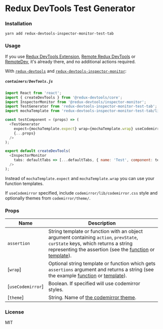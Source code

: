 # Redux DevTools Test Generator

### Installation

```
yarn add redux-devtools-inspector-monitor-test-tab
```

### Usage

If you use [Redux DevTools Extension](https://github.com/zalmoxisus/redux-devtools-extension), [Remote Redux DevTools](https://github.com/zalmoxisus/remote-redux-devtools) or [RemoteDev](https://github.com/zalmoxisus/remotedev), it's already there, and no additional actions required.

With [`redux-devtools`](https://github.com/reduxjs/redux-devtools) and [`redux-devtools-inspector-monitor`](https://github.com/reduxjs/redux-devtools/packages/redux-devtools-inspector-monitor):

##### `containers/DevTools.js`

```js
import React from 'react';
import { createDevTools } from '@redux-devtools/core';
import InspectorMonitor from '@redux-devtools/inspector-monitor';
import TestGenerator from 'redux-devtools-inspector-monitor-test-tab';
import mochaTemplate from 'redux-devtools-inspector-monitor-test-tab/lib/redux/mocha'; // If using default tests.

const testComponent = (props) => (
  <TestGenerator
    expect={mochaTemplate.expect} wrap={mochaTemplate.wrap} useCodemirror
    {...props}
  />
);

export default createDevTools(
  <InspectorMonitor
    tabs: defaultTabs => [...defaultTabs, { name: 'Test', component: testComponent }]
  />
);
```

Instead of `mochaTemplate.expect` and `mochaTemplate.wrap` you can use your function templates.

If `useCodemirror` specified, include `codemirror/lib/codemirror.css` style and optionally themes from `codemirror/theme/`.

### Props

| Name              | Description                                                                                                                                                                                                                                                                                                                                                                                                                                                                    |
| ----------------- | ------------------------------------------------------------------------------------------------------------------------------------------------------------------------------------------------------------------------------------------------------------------------------------------------------------------------------------------------------------------------------------------------------------------------------------------------------------------------------ |
| `assertion`       | String template or function with an object argument containing `action`, `prevState`, `curState` keys, which returns a string representing the assertion (see the [function](https://github.com/reduxjs/redux-devtools/blob/master/packages/redux-devtools-inspector-monitor-test-tab/src/redux/mocha/index.ts#L8-L9) or [template](https://github.com/reduxjs/redux-devtools/blob/master/packages/redux-devtools-inspector-monitor-test-tab/src/redux/mocha/template.ts#L5)). |
| [`wrap`]          | Optional string template or function which gets `assertions` argument and returns a string (see the example [function](https://github.com/reduxjs/redux-devtools/blob/master/packages/redux-devtools-inspector-monitor-test-tab/src/redux/mocha/index.ts#L11-L13) or [template](https://github.com/reduxjs/redux-devtools/blob/master/packages/redux-devtools-inspector-monitor-test-tab/src/redux/mocha/template.ts#L7-L8)).                                                  |
| [`useCodemirror`] | Boolean. If specified will use codemirror styles.                                                                                                                                                                                                                                                                                                                                                                                                                              |
| [`theme`]         | String. Name of [the codemirror theme](https://codemirror.net/demo/theme.html).                                                                                                                                                                                                                                                                                                                                                                                                |

### License

MIT
